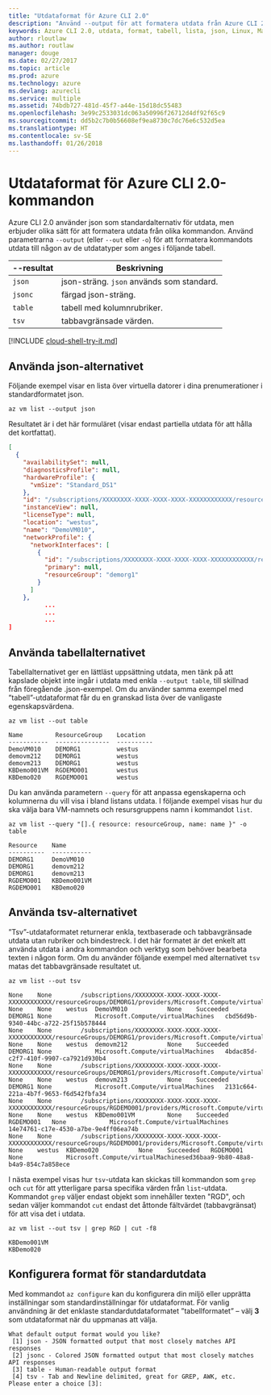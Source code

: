 ```yaml
---
title: "Utdataformat för Azure CLI 2.0"
description: "Använd --output för att formatera utdata från Azure CLI 2.0-kommandon till tabeller, listor eller json."
keywords: Azure CLI 2.0, utdata, format, tabell, lista, json, Linux, Mac, Windows, OS X
author: rloutlaw
ms.author: routlaw
manager: douge
ms.date: 02/27/2017
ms.topic: article
ms.prod: azure
ms.technology: azure
ms.devlang: azurecli
ms.service: multiple
ms.assetid: 74bdb727-481d-45f7-a44e-15d18dc55483
ms.openlocfilehash: 3e99c2533031dc063a50996f26712d4df92f65c9
ms.sourcegitcommit: dd5b2c7b0b56608ef9ea8730c7dc76e6c532d5ea
ms.translationtype: HT
ms.contentlocale: sv-SE
ms.lasthandoff: 01/26/2018
---
```

# <a name="output-formats-for-azure-cli-20-commands"></a>Utdataformat för Azure CLI 2.0-kommandon

Azure CLI 2.0 använder json som standardalternativ för utdata, men erbjuder olika sätt för att formatera utdata från olika kommandon.  Använd parametrarna `--output` (eller `--out` eller `-o`) för att formatera kommandots utdata till någon av de utdatatyper som anges i följande tabell.

--resultat | Beskrivning
---------|-------------------------------
`json`   | json-sträng. `json` används som standard.
`jsonc`  | färgad json-sträng.
`table`  | tabell med kolumnrubriker.
`tsv`    | tabbavgränsade värden.

[!INCLUDE [cloud-shell-try-it.md](includes/cloud-shell-try-it.md)]

## <a name="using-the-json-option"></a>Använda json-alternativet

Följande exempel visar en lista över virtuella datorer i dina prenumerationer i standardformatet json.

```azurecli-interactive
az vm list --output json
```

Resultatet är i det här formuläret (visar endast partiella utdata för att hålla det kortfattat).

```json
[
  {
    "availabilitySet": null,
    "diagnosticsProfile": null,
    "hardwareProfile": {
      "vmSize": "Standard_DS1"
    },
    "id": "/subscriptions/XXXXXXXX-XXXX-XXXX-XXXX-XXXXXXXXXXXX/resourceGroups/DEMORG1/providers/Microsoft.Compute/virtualMachines/DemoVM010",
    "instanceView": null,
    "licenseType": null,
    "location": "westus",
    "name": "DemoVM010",
    "networkProfile": {
      "networkInterfaces": [
        {
          "id": "/subscriptions/XXXXXXXX-XXXX-XXXX-XXXX-XXXXXXXXXXXX/resourceGroups/demorg1/providers/Microsoft.Network/networkInterfaces/DemoVM010VMNic",
          "primary": null,
          "resourceGroup": "demorg1"
        }
      ]
    },
          ...
          ...
          ...
]
```

## <a name="using-the-table-option"></a>Använda tabellalternativet

Tabellalternativet ger en lättläst uppsättning utdata, men tänk på att kapslade objekt inte ingår i utdata med enkla `--output table`, till skillnad från föregående .json-exempel.  Om du använder samma exempel med ”tabell”-utdataformat får du en granskad lista över de vanligaste egenskapsvärdena.

```azurecli-interactive
az vm list --out table
```

```
Name         ResourceGroup    Location
-----------  ---------------  ----------
DemoVM010    DEMORG1          westus
demovm212    DEMORG1          westus
demovm213    DEMORG1          westus
KBDemo001VM  RGDEMO001        westus
KBDemo020    RGDEMO001        westus
```

Du kan använda parametern `--query` för att anpassa egenskaperna och kolumnerna du vill visa i bland listans utdata. I följande exempel visas hur du ska välja bara VM-namnets och resursgruppens namn i kommandot `list`.

```azurecli-interactive
az vm list --query "[].{ resource: resourceGroup, name: name }" -o table
```

```
Resource    Name
----------  -----------
DEMORG1     DemoVM010
DEMORG1     demovm212
DEMORG1     demovm213
RGDEMO001   KBDemo001VM
RGDEMO001   KBDemo020
```

## <a name="using-the-tsv-option"></a>Använda tsv-alternativet

”Tsv”-utdataformatet returnerar enkla, textbaserade och tabbavgränsade utdata utan rubriker och bindestreck. I det här formatet är det enkelt att använda utdata i andra kommandon och verktyg som behöver bearbeta texten i någon form. Om du använder följande exempel med alternativet `tsv` matas det tabbavgränsade resultatet ut.

```azurecli-interactive
az vm list --out tsv
```

```
None    None        /subscriptions/XXXXXXXX-XXXX-XXXX-XXXX-XXXXXXXXXXXX/resourceGroups/DEMORG1/providers/Microsoft.Compute/virtualMachines/DemoVM010    None    None    westus  DemoVM010           None    Succeeded   DEMORG1 None            Microsoft.Compute/virtualMachines   cbd56d9b-9340-44bc-a722-25f15b578444
None    None        /subscriptions/XXXXXXXX-XXXX-XXXX-XXXX-XXXXXXXXXXXX/resourceGroups/DEMORG1/providers/Microsoft.Compute/virtualMachines/demovm212    None    None    westus  demovm212           None    Succeeded   DEMORG1 None            Microsoft.Compute/virtualMachines   4bdac85d-c2f7-410f-9907-ca7921d930b4
None    None        /subscriptions/XXXXXXXX-XXXX-XXXX-XXXX-XXXXXXXXXXXX/resourceGroups/DEMORG1/providers/Microsoft.Compute/virtualMachines/demovm213    None    None    westus  demovm213           None    Succeeded   DEMORG1 None            Microsoft.Compute/virtualMachines   2131c664-221a-4b7f-9653-f6d542fbfa34
None    None        /subscriptions/XXXXXXXX-XXXX-XXXX-XXXX-XXXXXXXXXXXX/resourceGroups/RGDEMO001/providers/Microsoft.Compute/virtualMachines/KBDemo001VM    None    None    westus  KBDemo001VM         None    Succeeded   RGDEMO001   None            Microsoft.Compute/virtualMachines   14e74761-c17e-4530-a7be-9e4ff06ea74b
None    None        /subscriptions/XXXXXXXX-XXXX-XXXX-XXXX-XXXXXXXXXXXX/resourceGroups/RGDEMO001/providers/Microsoft.Compute/virtualMachines/KBDemo02None   None    westus  KBDemo020           None    Succeeded   RGDEMO001   None            Microsoft.Compute/virtualMachinesed36baa9-9b80-48a8-b4a9-854c7a858ece
```

I nästa exempel visas hur `tsv`-utdata kan skickas till kommandon som `grep` och `cut` för att ytterligare parsa specifika värden från `list`-utdata. Kommandot `grep` väljer endast objekt som innehåller texten "RGD", och sedan väljer kommandot `cut` endast det åttonde fältvärdet (tabbavgränsat) för att visa det i utdata.

```azurecli
az vm list --out tsv | grep RGD | cut -f8
```

```
KBDemo001VM
KBDemo020
```

## <a name="setting-the-default-output-format"></a>Konfigurera format för standardutdata

Med kommandot `az configure` kan du konfigurera din miljö eller upprätta inställningar som standardinställningar för utdataformat. För vanlig användning är det enklaste standardutdataformatet ”tabellformatet” – välj **3** som utdataformat när du uppmanas att välja.

```
What default output format would you like?
 [1] json - JSON formatted output that most closely matches API responses
 [2] jsonc - Colored JSON formatted output that most closely matches API responses
 [3] table - Human-readable output format
 [4] tsv - Tab and Newline delimited, great for GREP, AWK, etc.
Please enter a choice [3]:
```